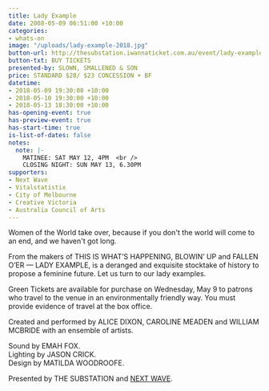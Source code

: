 ```yaml
---
title: Lady Example
date: 2008-05-09 06:51:00 +10:00
categories:
- whats-on
image: "/uploads/lady-example-2018.jpg"
button-url: http://thesubstation.iwannaticket.com.au/event/lady-example-MTQzNzM
button-txt: BUY TICKETS
presented-by: SLOWN, SMALLENED & SON
price: STANDARD $28/ $23 CONCESSION + BF
datetime:
- 2018-05-09 19:30:00 +10:00
- 2018-05-10 19:30:00 +10:00
- 2018-05-13 18:30:00 +10:00
has-opening-event: true
has-preview-event: true
has-start-time: true
is-list-of-dates: false
notes:
  note: |-
    MATINEE: SAT MAY 12, 4PM  <br />
    CLOSING NIGHT: SUN MAY 13, 6.30PM
supporters:
- Next Wave
- Vitalstatistix
- City of Melbourne
- Creative Victoria
- Australia Council of Arts
---
```


Women of the World take over, because if you don't the world will come to an end, and we haven't got long.

From the makers of THIS IS WHAT’S HAPPENING, BLOWIN’ UP and FALLEN O’ER — LADY EXAMPLE, is a deranged and exquisite stocktake of history to propose a feminine future. Let us turn to our lady examples. 

Green Tickets are available for purchase on Wednesday, May 9 to patrons who travel to the venue in an environmentally friendly way. You must provide evidence of travel at the box office.

Created and performed by ALICE DIXON, CAROLINE MEADEN and WILLIAM MCBRIDE with an ensemble of artists. 

Sound by EMAH FOX. <br>
Lighting by JASON CRICK. <br> 
Design by MATILDA WOODROOFE. <br>

Presented by THE SUBSTATION and [NEXT WAVE](http://nextwave.org.au/). 
